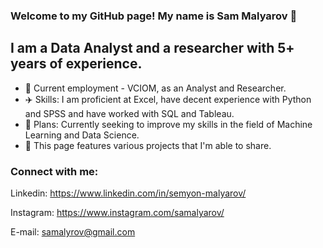 ### Welcome to my GitHub page! My name is Sam Malyarov 👋

## I am a Data Analyst and a researcher with 5+ years of experience.
- 💬 Current employment - VCIOM, as an Analyst and Researcher.
- ✈️ Skills: I am proficient at Excel, have decent experience with Python and SPSS and have worked with SQL and Tableau.
- 🤖 Plans: Currently seeking to improve my skills in the field of Machine Learning and Data Science.
- 💾 This page features various projects that I'm able to share.

### Connect with me:
Linkedin: https://www.linkedin.com/in/semyon-malyarov/

Instagram: https://www.instagram.com/samalyarov/

E-mail: samalyrov@gmail.com





